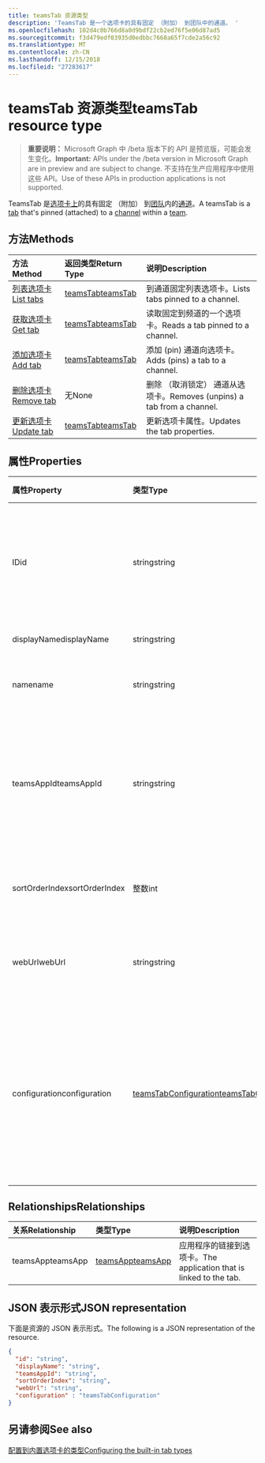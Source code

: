 ```yaml
---
title: teamsTab 资源类型
description: 'TeamsTab 是一个选项卡的具有固定 （附加） 到团队中的通道。 '
ms.openlocfilehash: 102d4c0b766d8a0d9bdf22cb2ed76f5e06d87ad5
ms.sourcegitcommit: f3d479edf03935d0edbbc7668a65f7cde2a56c92
ms.translationtype: MT
ms.contentlocale: zh-CN
ms.lasthandoff: 12/15/2018
ms.locfileid: "27283617"
---
```

# <a name="teamstab-resource-type"></a><span data-ttu-id="809ad-103">teamsTab 资源类型</span><span class="sxs-lookup"><span data-stu-id="809ad-103">teamsTab resource type</span></span>

> <span data-ttu-id="809ad-104">**重要说明：** Microsoft Graph 中 /beta 版本下的 API 是预览版，可能会发生变化。</span><span class="sxs-lookup"><span data-stu-id="809ad-104">**Important:** APIs under the /beta version in Microsoft Graph are in preview and are subject to change.</span></span> <span data-ttu-id="809ad-105">不支持在生产应用程序中使用这些 API。</span><span class="sxs-lookup"><span data-stu-id="809ad-105">Use of these APIs in production applications is not supported.</span></span>

<span data-ttu-id="809ad-106">TeamsTab 是[选项卡上](../resources/teamstab.md)的具有固定 （附加） 到[团队](team.md)内的[通道](channel.md)。</span><span class="sxs-lookup"><span data-stu-id="809ad-106">A teamsTab is a [tab](../resources/teamstab.md) that's pinned (attached) to a [channel](channel.md) within a [team](team.md).</span></span> 

## <a name="methods"></a><span data-ttu-id="809ad-107">方法</span><span class="sxs-lookup"><span data-stu-id="809ad-107">Methods</span></span>

| <span data-ttu-id="809ad-108">方法</span><span class="sxs-lookup"><span data-stu-id="809ad-108">Method</span></span>       | <span data-ttu-id="809ad-109">返回类型</span><span class="sxs-lookup"><span data-stu-id="809ad-109">Return Type</span></span>  |<span data-ttu-id="809ad-110">说明</span><span class="sxs-lookup"><span data-stu-id="809ad-110">Description</span></span>|
|:---------------|:--------|:----------|
|[<span data-ttu-id="809ad-111">列表选项卡</span><span class="sxs-lookup"><span data-stu-id="809ad-111">List tabs</span></span>](../api/teamstab-list.md) | [<span data-ttu-id="809ad-112">teamsTab</span><span class="sxs-lookup"><span data-stu-id="809ad-112">teamsTab</span></span>](teamstab.md) | <span data-ttu-id="809ad-113">到通道固定列表选项卡。</span><span class="sxs-lookup"><span data-stu-id="809ad-113">Lists tabs pinned to a channel.</span></span>|
|[<span data-ttu-id="809ad-114">获取选项卡</span><span class="sxs-lookup"><span data-stu-id="809ad-114">Get tab</span></span>](../api/teamstab-get.md) | [<span data-ttu-id="809ad-115">teamsTab</span><span class="sxs-lookup"><span data-stu-id="809ad-115">teamsTab</span></span>](teamstab.md) | <span data-ttu-id="809ad-116">读取固定到频道的一个选项卡。</span><span class="sxs-lookup"><span data-stu-id="809ad-116">Reads a tab pinned to a channel.</span></span>|
|[<span data-ttu-id="809ad-117">添加选项卡</span><span class="sxs-lookup"><span data-stu-id="809ad-117">Add tab</span></span>](../api/teamstab-add.md) | [<span data-ttu-id="809ad-118">teamsTab</span><span class="sxs-lookup"><span data-stu-id="809ad-118">teamsTab</span></span>](teamstab.md) | <span data-ttu-id="809ad-119">添加 (pin) 通道向选项卡。</span><span class="sxs-lookup"><span data-stu-id="809ad-119">Adds (pins) a tab to a channel.</span></span>|
|[<span data-ttu-id="809ad-120">删除选项卡</span><span class="sxs-lookup"><span data-stu-id="809ad-120">Remove tab</span></span>](../api/teamstab-delete.md) | <span data-ttu-id="809ad-121">无</span><span class="sxs-lookup"><span data-stu-id="809ad-121">None</span></span> | <span data-ttu-id="809ad-122">删除 （取消锁定） 通道从选项卡。</span><span class="sxs-lookup"><span data-stu-id="809ad-122">Removes (unpins) a tab from a channel.</span></span>|
|[<span data-ttu-id="809ad-123">更新选项卡</span><span class="sxs-lookup"><span data-stu-id="809ad-123">Update tab</span></span>](../api/teamstab-update.md) | [<span data-ttu-id="809ad-124">teamsTab</span><span class="sxs-lookup"><span data-stu-id="809ad-124">teamsTab</span></span>](teamstab.md) | <span data-ttu-id="809ad-125">更新选项卡属性。</span><span class="sxs-lookup"><span data-stu-id="809ad-125">Updates the tab properties.</span></span>|


## <a name="properties"></a><span data-ttu-id="809ad-126">属性</span><span class="sxs-lookup"><span data-stu-id="809ad-126">Properties</span></span>

|<span data-ttu-id="809ad-127">属性</span><span class="sxs-lookup"><span data-stu-id="809ad-127">Property</span></span>|<span data-ttu-id="809ad-128">类型</span><span class="sxs-lookup"><span data-stu-id="809ad-128">Type</span></span>|<span data-ttu-id="809ad-129">说明</span><span class="sxs-lookup"><span data-stu-id="809ad-129">Description</span></span>|
|:---------------|:--------|:----------|
|  <span data-ttu-id="809ad-130">ID</span><span class="sxs-lookup"><span data-stu-id="809ad-130">id</span></span>              |   <span data-ttu-id="809ad-131">string</span><span class="sxs-lookup"><span data-stu-id="809ad-131">string</span></span>                  |  <span data-ttu-id="809ad-132">唯一标识通道选项读取仅的特定实例的标识符。</span><span class="sxs-lookup"><span data-stu-id="809ad-132">Identifier that uniquely identifies a specific instance of a channel tab. Read only.</span></span>     |
|  <span data-ttu-id="809ad-133">displayName</span><span class="sxs-lookup"><span data-stu-id="809ad-133">displayName</span></span>            |   <span data-ttu-id="809ad-134">string</span><span class="sxs-lookup"><span data-stu-id="809ad-134">string</span></span>                  |  <span data-ttu-id="809ad-135">Tab 的名称。</span><span class="sxs-lookup"><span data-stu-id="809ad-135">Name of the tab.</span></span>     |
|  <span data-ttu-id="809ad-136">name</span><span class="sxs-lookup"><span data-stu-id="809ad-136">name</span></span>            |   <span data-ttu-id="809ad-137">string</span><span class="sxs-lookup"><span data-stu-id="809ad-137">string</span></span>                  |  <span data-ttu-id="809ad-138">（已过时）Tab 的名称。</span><span class="sxs-lookup"><span data-stu-id="809ad-138">(Deprecated) Name of the tab.</span></span>     |
|  <span data-ttu-id="809ad-139">teamsAppId</span><span class="sxs-lookup"><span data-stu-id="809ad-139">teamsAppId</span></span>           |   <span data-ttu-id="809ad-140">string</span><span class="sxs-lookup"><span data-stu-id="809ad-140">string</span></span>             |  <span data-ttu-id="809ad-141">应用程序定义的选项卡的标识符。选项卡创建后，无法更改此值。</span><span class="sxs-lookup"><span data-stu-id="809ad-141">App definition identifier of the tab. This value cannot be changed after tab creation.</span></span>     |
|  <span data-ttu-id="809ad-142">sortOrderIndex</span><span class="sxs-lookup"><span data-stu-id="809ad-142">sortOrderIndex</span></span>  |   <span data-ttu-id="809ad-143">整数</span><span class="sxs-lookup"><span data-stu-id="809ad-143">int</span></span>                     |  <span data-ttu-id="809ad-144">用于排序选项卡的顺序的索引。</span><span class="sxs-lookup"><span data-stu-id="809ad-144">Index of the order used for sorting tabs.</span></span>     |
|  <span data-ttu-id="809ad-145">webUrl</span><span class="sxs-lookup"><span data-stu-id="809ad-145">webUrl</span></span>          |   <span data-ttu-id="809ad-146">string</span><span class="sxs-lookup"><span data-stu-id="809ad-146">string</span></span>                  |  <span data-ttu-id="809ad-147">深度链接的选项卡实例的 url。</span><span class="sxs-lookup"><span data-stu-id="809ad-147">Deep link url of the tab instance.</span></span> <span data-ttu-id="809ad-148">只读。</span><span class="sxs-lookup"><span data-stu-id="809ad-148">Read only.</span></span>     |
|  <span data-ttu-id="809ad-149">configuration</span><span class="sxs-lookup"><span data-stu-id="809ad-149">configuration</span></span>        |   [<span data-ttu-id="809ad-150">teamsTabConfiguration</span><span class="sxs-lookup"><span data-stu-id="809ad-150">teamsTabConfiguration</span></span>](teamstabconfiguration.md) |  <span data-ttu-id="809ad-151">应用于选项卡的自定义设置的容器。配置仅后设置此属性时，才视为选项卡。</span><span class="sxs-lookup"><span data-stu-id="809ad-151">Container for custom settings applied to a tab. The tab is considered configured only once this property is set.</span></span>     |

## <a name="relationships"></a><span data-ttu-id="809ad-152">Relationships</span><span class="sxs-lookup"><span data-stu-id="809ad-152">Relationships</span></span>

| <span data-ttu-id="809ad-153">关系</span><span class="sxs-lookup"><span data-stu-id="809ad-153">Relationship</span></span> | <span data-ttu-id="809ad-154">类型</span><span class="sxs-lookup"><span data-stu-id="809ad-154">Type</span></span>   | <span data-ttu-id="809ad-155">说明</span><span class="sxs-lookup"><span data-stu-id="809ad-155">Description</span></span> |
|:---------------|:--------|:----------|
|<span data-ttu-id="809ad-156">teamsApp</span><span class="sxs-lookup"><span data-stu-id="809ad-156">teamsApp</span></span>|[<span data-ttu-id="809ad-157">teamsApp</span><span class="sxs-lookup"><span data-stu-id="809ad-157">teamsApp</span></span>](teamsapp.md) | <span data-ttu-id="809ad-158">应用程序的链接到选项卡。</span><span class="sxs-lookup"><span data-stu-id="809ad-158">The application that is linked to the tab.</span></span> |

## <a name="json-representation"></a><span data-ttu-id="809ad-159">JSON 表示形式</span><span class="sxs-lookup"><span data-stu-id="809ad-159">JSON representation</span></span>

<span data-ttu-id="809ad-160">下面是资源的 JSON 表示形式。</span><span class="sxs-lookup"><span data-stu-id="809ad-160">The following is a JSON representation of the resource.</span></span>


<!-- {
  "blockType": "resource",
  "baseType": "microsoft.graph.entity",
  "@odata.type": "microsoft.graph.teamsTab"
}-->

```json
{  
  "id": "string",
  "displayName": "string",
  "teamsAppId": "string",
  "sortOrderIndex": "string",
  "webUrl": "string",
  "configuration" : "teamsTabConfiguration"
}

```

<!-- uuid: 8fcb5dbc-d5aa-4681-8e31-b001d5168d79
2015-10-25 14:57:30 UTC -->
<!-- {
  "type": "#page.annotation",
  "description": "teamsTab resource",
  "keywords": "",
  "section": "documentation",
  "tocPath": ""
}-->

## <a name="see-also"></a><span data-ttu-id="809ad-161">另请参阅</span><span class="sxs-lookup"><span data-stu-id="809ad-161">See also</span></span>

[<span data-ttu-id="809ad-162">配置到内置选项卡的类型</span><span class="sxs-lookup"><span data-stu-id="809ad-162">Configuring the built-in tab types</span></span>](/graph/teams-configuring-builtin-tabs)
